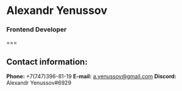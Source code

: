 # Alexandr Yenussov

### Frontend Developer

===

## Contact information:

**Phone:** +7(747)396-81-19
**E-mail:** a.yenussov@gmail.com
**Discord:** Alexandr Yenussov#6929
